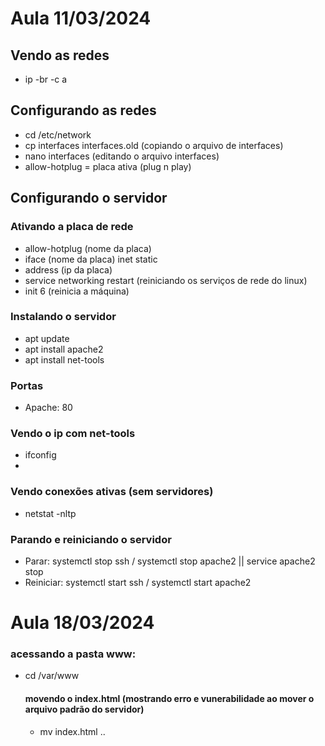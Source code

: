 # Aula 11/03/2024
## Vendo as redes
- ip -br -c a

## Configurando as redes
- cd /etc/network
- cp interfaces interfaces.old (copiando o arquivo de interfaces)
- nano interfaces (editando o arquivo interfaces)
- allow-hotplug = placa ativa (plug n play)

## Configurando o servidor


### Ativando a placa de rede
- allow-hotplug (nome da placa)
- iface (nome da placa) inet static
- address (ip da placa)
- service networking restart (reiniciando os serviços de rede do linux)
- init 6 (reinicia a máquina)

### Instalando o servidor
- apt update
- apt install apache2
- apt install net-tools

### Portas
- Apache: 80

### Vendo o ip com net-tools
- ifconfig
- 
### Vendo conexões ativas (sem servidores)
- netstat -nltp

### Parando e reiniciando o servidor
- Parar: systemctl stop ssh / systemctl stop apache2 || service apache2 stop
- Reiniciar: systemctl start ssh / systemctl start apache2

# Aula 18/03/2024
### acessando a pasta www:
- cd /var/www
  #### movendo o index.html (mostrando erro e vunerabilidade ao mover o arquivo padrão do servidor)
  - mv index.html ..
